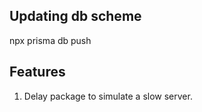 ## Updating db scheme

npx prisma db push

## Features

1. Delay package to simulate a slow server.
